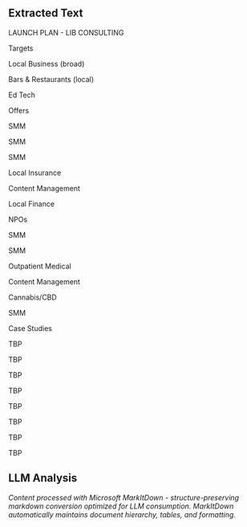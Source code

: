 ## Extracted Text
LAUNCH PLAN - LIB CONSULTING

Targets

Local Business (broad)

Bars & Restaurants (local)

Ed Tech

Offers

SMM

SMM

SMM

Local Insurance

Content Management

Local Finance

NPOs

SMM

SMM

Outpatient Medical

Content Management

Cannabis/CBD

SMM

Case Studies

TBP

TBP

TBP

TBP

TBP

TBP

TBP

TBP



## LLM Analysis
*Content processed with Microsoft MarkItDown - structure-preserving markdown conversion optimized for LLM consumption. MarkItDown automatically maintains document hierarchy, tables, and formatting.*
